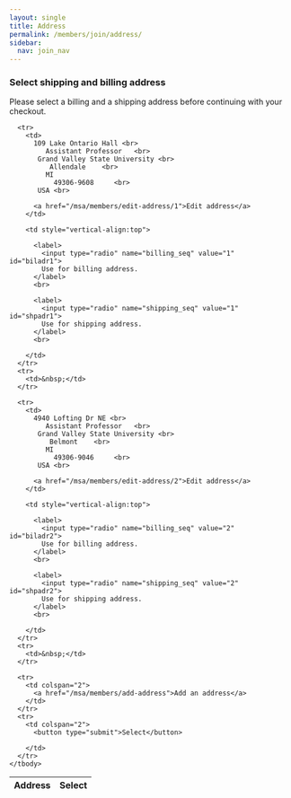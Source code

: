 ```yaml
---
layout: single
title: Address
permalink: /members/join/address/
sidebar:
  nav: join_nav
---
```






<html lang="en">
<head>
  <meta name="generator" content="HTML Tidy for Linux (vers 25 March 2009), see www.w3.org">
  <meta charset="utf-8">
  <meta http-equiv="Content-Type" content="text/html; charset=us-ascii">

  <title>MSA Membership - Select address</title>
  <link rel="stylesheet" href="/msa/members/css/msa-style.css" type="text/css">
  <link rel="stylesheet" href="/msa/members/css/jhup-style.css" type="text/css">
  <link href="/msa/members/css/SpryMenuBarHorizontal.css" rel="stylesheet" type="text/css">
  <link href="/msa/members/img/msa-favicon.png" rel= "shortcut icon" type="image/gif" />

</head>

<body>


<!-- <h1>Modernist Studies Association</h1> -->
<main id="maincontent">




<h3>Select shipping and billing address</h3>
<div class='instructions'>
  <p>
    Please select a billing and a shipping address before continuing with your checkout.
  </p>
</div>
<form action="/msa/members/check-out/select-address" method="post">
  <table>
    <thead>
      <tr>
        <th scope="col">Address</th>
        <th scope="col">Select</th>
      </tr>
    </thead>
    <tbody>
    
      <tr>
        <td>
          109 Lake Ontario Hall <br>
             Assistant Professor   <br> 
           Grand Valley State University <br> 
              Allendale    <br> 
             MI        
               49306-9608     <br> 
           USA <br> 

          <a href="/msa/members/edit-address/1">Edit address</a>
        </td>

        <td style="vertical-align:top">
          
          <label>
            <input type="radio" name="billing_seq" value="1"  id="biladr1">
            Use for billing address.
          </label>
          <br>

          <label>
            <input type="radio" name="shipping_seq" value="1"  id="shpadr1">
            Use for shipping address.
          </label>
          <br>
          
        </td>
      </tr>
      <tr>
        <td>&nbsp;</td>
      </tr>
    
      <tr>
        <td>
          4940 Lofting Dr NE <br>
             Assistant Professor   <br> 
           Grand Valley State University <br> 
              Belmont    <br> 
             MI        
               49306-9046     <br> 
           USA <br> 

          <a href="/msa/members/edit-address/2">Edit address</a>
        </td>

        <td style="vertical-align:top">
          
          <label>
            <input type="radio" name="billing_seq" value="2"  id="biladr2">
            Use for billing address.
          </label>
          <br>

          <label>
            <input type="radio" name="shipping_seq" value="2"  id="shpadr2">
            Use for shipping address.
          </label>
          <br>
          
        </td>
      </tr>
      <tr>
        <td>&nbsp;</td>
      </tr>
    
      <tr>
        <td colspan="2">
          <a href="/msa/members/add-address">Add an address</a>
        </td>
      </tr>
      <tr>
        <td colspan="2">
          <button type="submit">Select</button>
          
        </td>
      </tr>
    </tbody>
  </table>
  <input name="csrf_token" value="{SSHA}G+giSRlcZuw8IU63ylv5DUIriTvhk4wz" type="hidden">
</form>

</main>
<script type="text/javascript" src="/msa/members/js/jquery.js"> </script>
<script type="text/javascript" src="/msa/members/js/jquery.doubleScroll.js"></script>
<script type="text/javascript" src="/msa/members/js/jhup.js"> </script>



<script async src="https://www.googletagmanager.com/gtag/js?id=UA-122948754-11"></script>
<script async src="/msa/members/js/msa-analytics.js"></script>

<script type="text/javascript" defer>
(function(d, src, c) { var t=d.scripts[d.scripts.length - 1],s=d.createElement('script');s.id='la_x2s6df8d';s.async=true;s.src=src;s.onload=s.onreadystatechange=function(){var rs=this.readyState;if(rs&&(rs!='complete')&&(rs!='loaded')){return;}c(this);};t.parentElement.insertBefore(s,t.nextSibling);})(document,
'https://jhup.ladesk.com/scripts/track.js',
function(e){ LiveAgent.createButton('uyox0una', e); });
</script>

</body>
</html>
